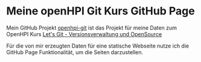 # Meine openHPI Git Kurs GitHub Page
Mein GitHub Projekt [openhpi-git](https://github.com/maroph/openhpi-git/) ist das
Projekt für meine Daten zum OpenHPI Kurs
[Let's Git - Versionsverwaltung und OpenSource](https://open.hpi.de/courses/git2020)

Für die von mir erzeugten Daten für eine statische Webseite nutze ich die GitHub Page
Funktionalität, um die Seiten darzustellen.
